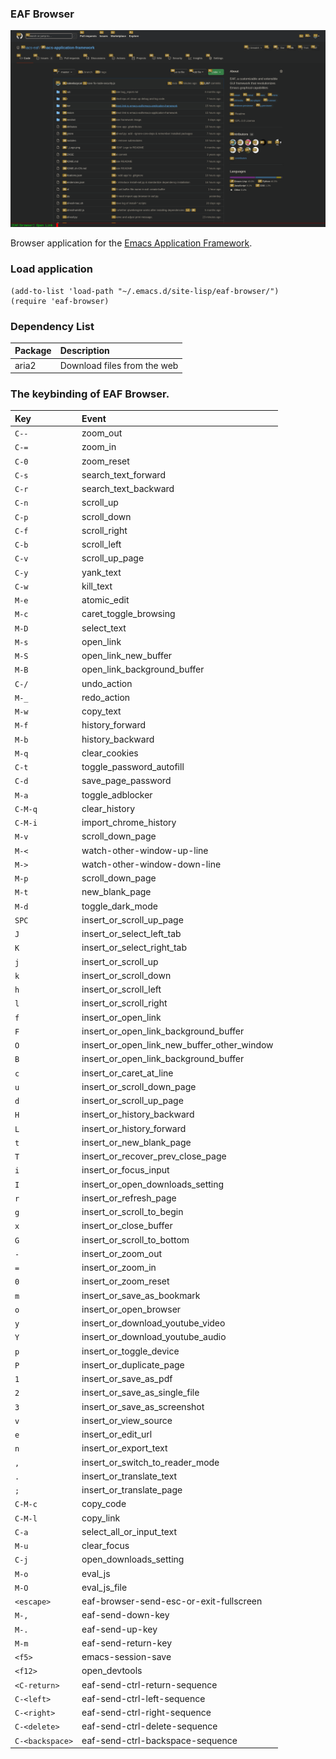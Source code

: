 ### EAF Browser
<p align="center">
  <img width="800" src="./screenshot.png">
</p>

Browser application for the [Emacs Application Framework](https://github.com/emacs-eaf/emacs-application-framework).

### Load application

```Elisp
(add-to-list 'load-path "~/.emacs.d/site-lisp/eaf-browser/")
(require 'eaf-browser)
```

### Dependency List

| Package   | Description                 |
| :-------- | :------                     |
| aria2     | Download files from the web |

### The keybinding of EAF Browser.

| Key   | Event   |
| :---- | :------ |
| `C--` | zoom_out |
| `C-=` | zoom_in |
| `C-0` | zoom_reset |
| `C-s` | search_text_forward |
| `C-r` | search_text_backward |
| `C-n` | scroll_up |
| `C-p` | scroll_down |
| `C-f` | scroll_right |
| `C-b` | scroll_left |
| `C-v` | scroll_up_page |
| `C-y` | yank_text |
| `C-w` | kill_text |
| `M-e` | atomic_edit |
| `M-c` | caret_toggle_browsing |
| `M-D` | select_text |
| `M-s` | open_link |
| `M-S` | open_link_new_buffer |
| `M-B` | open_link_background_buffer |
| `C-/` | undo_action |
| `M-_` | redo_action |
| `M-w` | copy_text |
| `M-f` | history_forward |
| `M-b` | history_backward |
| `M-q` | clear_cookies |
| `C-t` | toggle_password_autofill |
| `C-d` | save_page_password |
| `M-a` | toggle_adblocker |
| `C-M-q` | clear_history |
| `C-M-i` | import_chrome_history |
| `M-v` | scroll_down_page |
| `M-<` | watch-other-window-up-line |
| `M->` | watch-other-window-down-line |
| `M-p` | scroll_down_page |
| `M-t` | new_blank_page |
| `M-d` | toggle_dark_mode |
| `SPC` | insert_or_scroll_up_page |
| `J` | insert_or_select_left_tab |
| `K` | insert_or_select_right_tab |
| `j` | insert_or_scroll_up |
| `k` | insert_or_scroll_down |
| `h` | insert_or_scroll_left |
| `l` | insert_or_scroll_right |
| `f` | insert_or_open_link |
| `F` | insert_or_open_link_background_buffer |
| `O` | insert_or_open_link_new_buffer_other_window |
| `B` | insert_or_open_link_background_buffer |
| `c` | insert_or_caret_at_line |
| `u` | insert_or_scroll_down_page |
| `d` | insert_or_scroll_up_page |
| `H` | insert_or_history_backward |
| `L` | insert_or_history_forward |
| `t` | insert_or_new_blank_page |
| `T` | insert_or_recover_prev_close_page |
| `i` | insert_or_focus_input |
| `I` | insert_or_open_downloads_setting |
| `r` | insert_or_refresh_page |
| `g` | insert_or_scroll_to_begin |
| `x` | insert_or_close_buffer |
| `G` | insert_or_scroll_to_bottom |
| `-` | insert_or_zoom_out |
| `=` | insert_or_zoom_in |
| `0` | insert_or_zoom_reset |
| `m` | insert_or_save_as_bookmark |
| `o` | insert_or_open_browser |
| `y` | insert_or_download_youtube_video |
| `Y` | insert_or_download_youtube_audio |
| `p` | insert_or_toggle_device |
| `P` | insert_or_duplicate_page |
| `1` | insert_or_save_as_pdf |
| `2` | insert_or_save_as_single_file |
| `3` | insert_or_save_as_screenshot |
| `v` | insert_or_view_source |
| `e` | insert_or_edit_url |
| `n` | insert_or_export_text |
| `,` | insert_or_switch_to_reader_mode |
| `.` | insert_or_translate_text |
| `;` | insert_or_translate_page |
| `C-M-c` | copy_code |
| `C-M-l` | copy_link |
| `C-a` | select_all_or_input_text |
| `M-u` | clear_focus |
| `C-j` | open_downloads_setting |
| `M-o` | eval_js |
| `M-O` | eval_js_file |
| `<escape>` | eaf-browser-send-esc-or-exit-fullscreen |
| `M-,` | eaf-send-down-key |
| `M-.` | eaf-send-up-key |
| `M-m` | eaf-send-return-key |
| `<f5>` | emacs-session-save |
| `<f12>` | open_devtools |
| `<C-return>` | eaf-send-ctrl-return-sequence |
| `C-<left>` | eaf-send-ctrl-left-sequence |
| `C-<right>` | eaf-send-ctrl-right-sequence |
| `C-<delete>` | eaf-send-ctrl-delete-sequence |
| `C-<backspace>` | eaf-send-ctrl-backspace-sequence |
